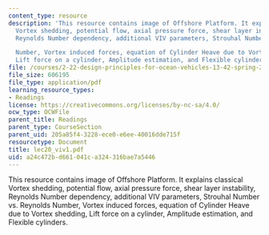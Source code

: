 ```yaml
---
content_type: resource
description: 'This resource contains image of Offshore Platform. It explains classical
  Vortex shedding, potential flow, axial pressure force, shear layer instability,
  Reynolds Number dependency, additional VIV parameters, Strouhal Number vs. Reynolds

  Number, Vortex induced forces, equation of Cylinder Heave due to Vortex shedding,
  Lift force on a cylinder, Amplitude estimation, and Flexible cylinders.'
file: /courses/2-22-design-principles-for-ocean-vehicles-13-42-spring-2005/a24c472bd661041ca324316bae7a5446_lec20_viv1.pdf
file_size: 606195
file_type: application/pdf
learning_resource_types:
- Readings
license: https://creativecommons.org/licenses/by-nc-sa/4.0/
ocw_type: OCWFile
parent_title: Readings
parent_type: CourseSection
parent_uid: 205a85f4-3228-ece0-e6ee-40016dde715f
resourcetype: Document
title: lec20_viv1.pdf
uid: a24c472b-d661-041c-a324-316bae7a5446
---
```

This resource contains image of Offshore Platform. It explains classical Vortex shedding, potential flow, axial pressure force, shear layer instability, Reynolds Number dependency, additional VIV parameters, Strouhal Number vs. Reynolds
Number, Vortex induced forces, equation of Cylinder Heave due to Vortex shedding, Lift force on a cylinder, Amplitude estimation, and Flexible cylinders.